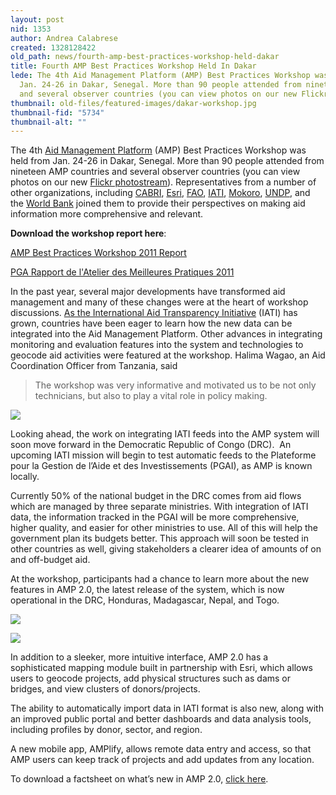 ```yaml
---
layout: post
nid: 1353
author: Andrea Calabrese
created: 1328128422
old_path: news/fourth-amp-best-practices-workshop-held-dakar
title: Fourth AMP Best Practices Workshop Held In Dakar
lede: The 4th Aid Management Platform (AMP) Best Practices Workshop was held from
  Jan. 24-26 in Dakar, Senegal. More than 90 people attended from nineteen AMP countries
  and several observer countries (you can view photos on our new Flickr photostream).
thumbnail: old-files/featured-images/dakar-workshop.jpg
thumbnail-fid: "5734"
thumbnail-alt: ""
---
```


The 4th [Aid Management Platform](http://amp.developmentgateway.org/) (AMP) Best Practices Workshop was held from Jan. 24-26 in Dakar, Senegal. More than 90 people attended from nineteen AMP countries and several observer countries (you can view photos on our new [Flickr photostream](http://www.flickr.com/photos/74599421@N06/)). Representatives from a number of other organizations, including [CABRI](http://www.cabri-sbo.org/), [Esri](http://www.esri.com/), [FAO](http://www.fao.org/), [IATI](http://www.aidtransparency.net/), [Mokoro](http://www.mokoro.co.uk/), [UNDP](http://www.undp.org/), and the [World Bank](http://www.worldbank.org/) joined them to provide their perspectives on making aid information more comprehensive and relevant.

**Download the workshop report here**:

[AMP Best Practices Workshop 2011 Report](/old-files/webfm/pdfs/amp_best_practices_workshop_2012_eng.pdf)

[PGA Rapport de l'Atelier des Meilleures Pratiques 2011](/old-files/webfm/pdfs/amp_best_practices_workshop_2012_fr.pdf)

In the past year, several major developments have transformed aid management and many of these changes were at the heart of workshop discussions. [As the International Aid Transparency Initiative](http://www.aidtransparency.net/) (IATI) has grown, countries have been eager to learn how the new data can be integrated into the Aid Management Platform. Other advances in integrating monitoring and evaluation features into the system and technologies to geocode aid activities were featured at the workshop. Halima Wagao, an Aid Coordination Officer from Tanzania, said

> The workshop was very informative and motivated us to be not only technicians, but also to play a vital role in policy making.

![](/old-files/inline-images/dakar-workshop-group.jpg)

Looking ahead, the work on integrating IATI feeds into the AMP system will soon move forward in the Democratic Republic of Congo (DRC).  An upcoming IATI mission will begin to test automatic feeds to the Plateforme pour la Gestion de l’Aide et des Investissements (PGAI), as AMP is known locally.

Currently 50% of the national budget in the DRC comes from aid flows which are managed by three separate ministries. With integration of IATI data, the information tracked in the PGAI will be more comprehensive, higher quality, and easier for other ministries to use. All of this will help the government plan its budgets better. This approach will soon be tested in other countries as well, giving stakeholders a clearer idea of amounts of on and off-budget aid.

At the workshop, participants had a chance to learn more about the new features in AMP 2.0, the latest release of the system, which is now operational in the DRC, Honduras, Madagascar, Nepal, and Togo.

![](/old-files/inline-images/graph.jpg)

![](/old-files/inline-images/amplify.jpg)

In addition to a sleeker, more intuitive interface, AMP 2.0 has a sophisticated mapping module built in partnership with Esri, which allows users to geocode projects, add physical structures such as dams or bridges, and view clusters of donors/projects.


The ability to automatically import data in IATI format is also new, along with an improved public portal and better dashboards and data analysis tools, including profiles by donor, sector, and region.

A new mobile app, AMPlify, allows remote data entry and access, so that AMP users can keep track of projects and add updates from any location.

To download a factsheet on what’s new in AMP 2.0, [click here](/old-files/webfm/pdfs/what_new_amp_2.0.pdf).
